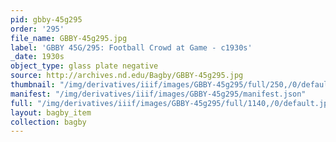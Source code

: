```yaml
---
pid: gbby-45g295
order: '295'
file_name: GBBY-45g295.jpg
label: 'GBBY 45G/295: Football Crowd at Game - c1930s'
_date: 1930s
object_type: glass plate negative
source: http://archives.nd.edu/Bagby/GBBY-45g295.jpg
thumbnail: "/img/derivatives/iiif/images/GBBY-45g295/full/250,/0/default.jpg"
manifest: "/img/derivatives/iiif/images/GBBY-45g295/manifest.json"
full: "/img/derivatives/iiif/images/GBBY-45g295/full/1140,/0/default.jpg"
layout: bagby_item
collection: bagby
---
```

